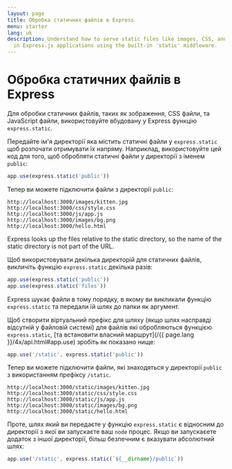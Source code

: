 ```yaml
---
layout: page
title: Обробка статичних файлів в Express
menu: starter
lang: uk
description: Understand how to serve static files like images, CSS, and JavaScript
  in Express.js applications using the built-in 'static' middleware.
---
```


# Обробка статичних файлів в Express

Для обробки статичних файлів, таких як зображення, CSS файли, та JavaScript файли, використовуйте вбудовану у Express функцію `express.static`.

Передайте ім'я директорії яка містить статичні файли у `express.static` щоб розпочати отримувати їх напряму. Наприклад, використовуйте цей код для того, щоб обробляти статичні файли у директорії з іменем `public`:

```js
app.use(express.static('public'))
```

Тепер ви можете підключити файли з директорії `public`:

```text
http://localhost:3000/images/kitten.jpg
http://localhost:3000/css/style.css
http://localhost:3000/js/app.js
http://localhost:3000/images/bg.png
http://localhost:3000/hello.html
```

<div class="doc-box doc-info">
Express looks up the files relative to the static directory, so the name of the static directory is not part of the URL.
</div>

Щоб використовувати декілька директорій для статичних файлів, викличіть функцію `express.static`  декілька разів:

```js
app.use(express.static('public'))
app.use(express.static('files'))
```

Express шукає файли в тому порядку, в якому ви викликали функцію `express.static` та передали їй шлях до папки як аргумент.

Щоб створити віртуальний префікс для шляху (якщо шлях насправді відсутній у файловій системі) для файлів які обробляються функцією `express.static`, [та встановити власний маршрут](/{{ page.lang }}/4x/api.html#app.use) зробіть як показано нище:

```js
app.use('/static', express.static('public'))
```

Тепер ви можете підключити файли, які знаходяться у директорії `public` з використанням префіксу `/static`.

```text
http://localhost:3000/static/images/kitten.jpg
http://localhost:3000/static/css/style.css
http://localhost:3000/static/js/app.js
http://localhost:3000/static/images/bg.png
http://localhost:3000/static/hello.html
```

Проте, шлях який ви передаєте у функцію `express.static` є відносним до директорії з якої ви запускаєте ваш `node` процес. Якщо ви запускаєете додаток з іншої директорії, більш безпечним є вказувати абсолютний шлях:

```js
app.use('/static', express.static(`${__dirname}/public`))
```
